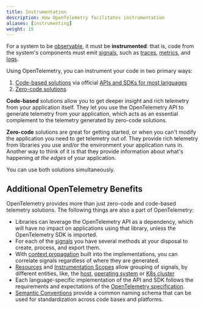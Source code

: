 ```yaml
---
title: Instrumentation
description: How OpenTelemetry facilitates instrumentation
aliases: [instrumenting]
weight: 15
---
```


For a system to be [observable], it must be **instrumented**: that is, code from
the system's components must emit [signals], such as [traces], [metrics], and
[logs].

Using OpenTelemetry, you can instrument your code in two primary ways:

1. [Code-based solutions](code-based/) via official
   [APIs and SDKs for most languages](/docs/languages/)
2. [Zero-code solutions](zero-code/)

**Code-based** solutions allow you to get deeper insight and rich telemetry from
your application itself. They let you use the OpenTelemetry API to generate
telemetry from your application, which acts as an essential complement to the
telemetry generated by zero-code solutions.

**Zero-code** solutions are great for getting started, or when you can't modify
the application you need to get telemetry out of. They provide rich telemetry
from libraries you use and/or the environment your application runs in. Another
way to think of it is that they provide information about what's happening _at
the edges_ of your application.

You can use both solutions simultaneously.

## Additional OpenTelemetry Benefits

OpenTelemetry provides more than just zero-code and code-based telemetry
solutions. The following things are also a part of OpenTelemetry:

- Libraries can leverage the OpenTelemetry API as a dependency, which will have
  no impact on applications using that library, unless the OpenTelemetry SDK is
  imported.
- For each of the [signals] you have several methods at your disposal to create,
  process, and export them.
- With [context propagation](../context-propagation/) built into the
  implementations, you can correlate signals regardless of where they are
  generated.
- [Resources](../resources/) and
  [Instrumentation Scopes](../instrumentation-scope/) allow grouping of signals,
  by different entities, like, the [host](/docs/specs/semconv/resource/host/),
  [operating system](/docs/specs/semconv/resource/os/) or
  [K8s cluster](/docs/specs/semconv/resource/k8s/#cluster)
- Each language-specific implementation of the API and SDK follows the
  requirements and expectations of the
  [OpenTelemetry specification](/docs/specs/otel/).
- [Semantic Conventions](../semantic-conventions/) provide a common naming
  schema that can be used for standardization across code bases and platforms.

[logs]: ../signals/logs/
[metrics]: ../signals/metrics/
[observable]: ../observability-primer/#what-is-observability
[signals]: ../signals/
[traces]: ../signals/traces/
